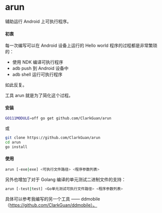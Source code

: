 # arun

辅助运行 Android 上可执行程序。

#### 初衷

每一次编写可以在 Android 设备上运行的 Hello world 程序的过程都是非常繁琐的：

* 使用 NDK 编译可执行程序
* adb push 到 Android 设备中
* adb shell 运行可执行程序

如此反复。

工具 arun 就是为了简化这个过程。

#### 安装

```bash
GO111MODULE=off go get github.com/ClarkGuan/arun
```

或

```bash
git clone https://github.com/ClarkGuan/arun
cd arun
go install
```

#### 使用

```bash
arun [-exe|exe] <可执行文件路径> <程序参数列表>
```

另外也增加了对于 Golang 编译的单元测试二进制文件的支持：

```bash
arun [-test|test] <Go单元测试可执行文件路径> <程序参数列表>
```

具体可以参考我编写的另一个工具 —— ddmobile（https://github.com/ClarkGuan/ddmobile）。
